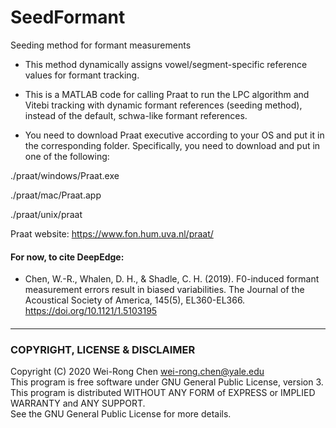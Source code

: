 # SeedFormant
Seeding method for formant measurements
- This method dynamically assigns vowel/segment-specific reference values for formant tracking. 
- This is a MATLAB code for calling Praat to run the LPC algorithm and Vitebi tracking with dynamic formant references (seeding method), instead of the default, schwa-like formant references. 

- You need to download Praat executive according to your OS and put it in the corresponding folder.
Specifically, you need to download and put in one of the following:

./praat/windows/Praat.exe

./praat/mac/Praat.app

./praat/unix/praat

Praat website: https://www.fon.hum.uva.nl/praat/

<!-- - A tutorial video can be downloaded here:
 [SeedFormant tutorial](https://yaleedu-my.sharepoint.com/:v:/g/personal/wei-rong_chen_yale_edu/EUHwgnx0VfJGpdY2lIHEVZ8BTw-rFqL1MNRlpqNJzU2x3w?e=t3i9xG)   -->
#### For now, to cite DeepEdge:
- Chen, W.-R., Whalen, D. H., & Shadle, C. H. (2019). F0-induced formant measurement errors result in biased variabilities. The Journal of the Acoustical Society of America, 145(5), EL360-EL366. https://doi.org/10.1121/1.5103195 
####
---------------------------------------

### COPYRIGHT, LICENSE & DISCLAIMER
Copyright (C) 2020 Wei-Rong Chen <wei-rong.chen@yale.edu>  
This program is free software under GNU General Public License, version 3.  
This program is distributed WITHOUT ANY FORM of EXPRESS or IMPLIED WARRANTY and ANY SUPPORT.    
See the GNU General Public License for more details.  


